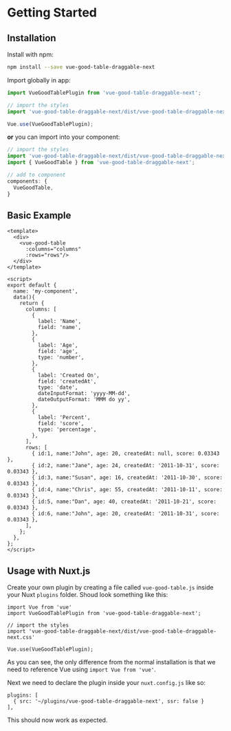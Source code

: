 
# Getting Started

## Installation

Install with npm:

```bash
npm install --save vue-good-table-draggable-next
```

Import globally in app:

```javascript
import VueGoodTablePlugin from 'vue-good-table-draggable-next';

// import the styles
import 'vue-good-table-draggable-next/dist/vue-good-table-draggable-next.css'

Vue.use(VueGoodTablePlugin);
```

**or** you can import into your component:
```js
// import the styles
import 'vue-good-table-draggable-next/dist/vue-good-table-draggable-next.css'
import { VueGoodTable } from 'vue-good-table-draggable-next';

// add to component
components: {
  VueGoodTable,
}
```


## Basic Example

<basic-table/>

```vue
<template>
  <div>
    <vue-good-table
      :columns="columns"
      :rows="rows"/>
  </div>
</template>

<script>
export default {
  name: 'my-component',
  data(){
    return {
      columns: [
        {
          label: 'Name',
          field: 'name',
        },
        {
          label: 'Age',
          field: 'age',
          type: 'number',
        },
        {
          label: 'Created On',
          field: 'createdAt',
          type: 'date',
          dateInputFormat: 'yyyy-MM-dd',
          dateOutputFormat: 'MMM do yy',
        },
        {
          label: 'Percent',
          field: 'score',
          type: 'percentage',
        },
      ],
      rows: [
        { id:1, name:"John", age: 20, createdAt: null, score: 0.03343 },
        { id:2, name:"Jane", age: 24, createdAt: '2011-10-31', score: 0.03343 },
        { id:3, name:"Susan", age: 16, createdAt: '2011-10-30', score: 0.03343 },
        { id:4, name:"Chris", age: 55, createdAt: '2011-10-11', score: 0.03343 },
        { id:5, name:"Dan", age: 40, createdAt: '2011-10-21', score: 0.03343 },
        { id:6, name:"John", age: 20, createdAt: '2011-10-31', score: 0.03343 },
      ],
    };
  },
};
</script>
```

## Usage with Nuxt.js

Create your own plugin by creating a file called `vue-good-table.js` inside your Nuxt `plugins` folder. Shoud look something like this:

```
import Vue from 'vue'
import VueGoodTablePlugin from 'vue-good-table-draggable-next';

// import the styles
import 'vue-good-table-draggable-next/dist/vue-good-table-draggable-next.css'

Vue.use(VueGoodTablePlugin);
```

As you can see, the only difference from the normal installation is that we need to reference Vue using `import Vue from 'vue'`.

Next we need to declare the plugin inside your `nuxt.config.js` like so:

```
plugins: [
  { src: '~/plugins/vue-good-table-draggable-next', ssr: false }
],
```

This should now work as expected.
